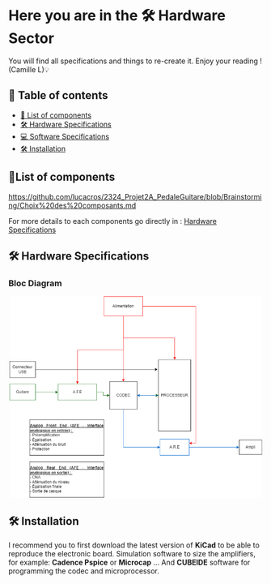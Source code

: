 # Here you are in the 🛠️ Hardware Sector
You will find all specifications and things to re-create it.
Enjoy your reading ! (Camille L)💡

## 📖 Table of contents
- [🔧 List of components](#-list-of-components)
- [🛠️ Hardware Specifications](#-hardware-specifications)
- [💻 Software Specifications](#-software-specifications)
- [🛠 Installation](#-installation)

## 🔧List of components

https://github.com/lucacros/2324_Projet2A_PedaleGuitare/blob/Brainstorming/Choix%20des%20composants.md

For more details to each components go directly in : [Hardware Specifications](#hardware-specifications)

<a name="hardware-specifications"></a> <!-- Ancre ajoutée -->
## 🛠️ Hardware Specifications

### Bloc Diagram
<p align="center">
  <img src="https://github.com/lucacros/2324_Projet2A_PedaleGuitare/blob/Brainstorming/Mod%C3%A9lisation%20du%20syst%C3%A8me.png" alt="drawing" width="500" />
</p>






## 🛠 Installation

I recommend  you to first download the latest version of **KiCad** to be able to reproduce the electronic board. Simulation software to size the amplifiers, for example: **Cadence Pspice** or **Microcap** ... And **CUBEIDE** software for programming the codec and microprocessor.



